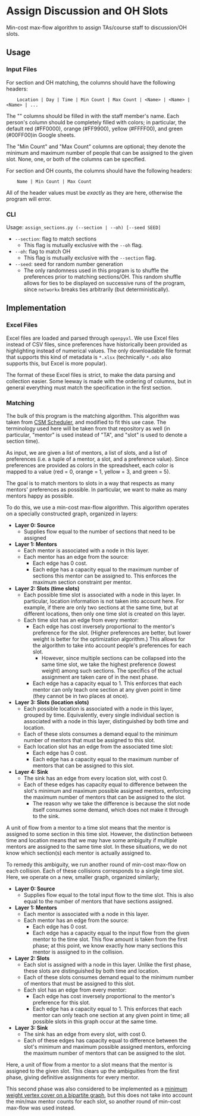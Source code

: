 # Assign Discussion and OH Slots

Min-cost max-flow algorithm to assign TAs/course staff to discussion/OH slots.

## Usage

### Input Files

For section and OH matching, the columns should have the following headers:

```
    Location | Day | Time | Min Count | Max Count | <Name> | <Name> | <Name> | ...
```

The "<Name>" columns should be filled in with the staff member's name.
Each person's column should be completely filled with colors; in particular, the default
red (#FF0000), orange (#FF9900), yellow (#FFFF00), and green (#00FF00)in Google sheets.

The "Min Count" and "Max Count" columns are optional; they denote the minimum and maximum
number of people that can be assigned to the given slot.
None, one, or both of the columns can be specified.

For section and OH counts, the columns should have the following headers:

```
    Name | Min Count | Max Count
```

All of the header values must be _exactly_ as they are here, otherwise the program will error.

### CLI

Usage: `assign_sections.py (--section | --oh) [--seed SEED]`

-   `--section`: flag to match sections
    -   This flag is mutually exclusive with the `--oh` flag.
-   `--oh`: flag to match OH
    -   This flag is mutually exclusive with the `--section` flag.
-   `--seed`: seed for random number generation
    -   The only randomness used in this program is to shuffle the preferences prior to matching sections/OH. This random shuffle allows for ties to be displayed on successive runs of the program, since `networkx` breaks ties arbitrarily (but deterministically).

## Implementation

### Excel Files

Excel files are loaded and parsed through `openpyxl`. We use Excel files instead of CSV files, since preferences have historically been provided as highlighting instead of numerical values. The only downloadable file format that supports this kind of metadata is `*.xlsx` (technically `*.ods` also supports this, but Excel is more popular).

The format of these Excel files is strict, to make the data parsing and collection easier. Some leeway is made with the ordering of columns, but in general everything must match the specification in the first section.

### Matching

The bulk of this program is the matching algorithm. This algorithm was taken from [CSM Scheduler](https://github.com/csmberkeley/csm_web/), and modified to fit this use case. The terminology used here will be taken from that repository as well (in particular, "mentor" is used instead of "TA", and "slot" is used to denote a section time).

As input, we are given a list of mentors, a list of slots, and a list of preferences (i.e. a tuple of a mentor, a slot, and a preference value). Since preferences are provided as colors in the spreadsheet, each color is mapped to a value (red = 0, orange = 1, yellow = 3, and green = 5).

The goal is to match mentors to slots in a way that respects as many mentors' preferences as possible. In particular, we want to make as many mentors happy as possible.

To do this, we use a min-cost max-flow algorithm. This algorithm operates on a specially constructed graph, organized in layers:

-   **Layer 0: Source**
    -   Supplies flow equal to the number of sections that need to be assigned
-   **Layer 1: Mentors**
    -   Each mentor is associated with a node in this layer.
    -   Each mentor has an edge from the source:
        -   Each edge has 0 cost.
        -   Each edge has a capacity equal to the maximum number of sections this mentor can be assigned to. This enforces the maximum section constraint per mentor.
-   **Layer 2: Slots (time slots)**
    -   Each possible time slot is associated with a node in this layer. In particular, location information is not taken into account here. For example, if there are only two sections at the same time, but at different locations, then only one time slot is created on this layer.
    -   Each time slot has an edge from every mentor:
        -   Each edge has cost inversely proportional to the mentor's preference for the slot. (Higher preferences are better, but lower weight is better for the optimization algorithm.) This allows for the algorithm to take into account people's preferences for each slot.
            -   However, since multiple sections can be collapsed into the same time slot, we take the highest preference (lowest weight) among such sections. The specifics of the actual assignment are taken care of in the next phase.
        -   Each edge has a capacity equal to 1. This enforces that each mentor can only teach one section at any given point in time (they cannot be in two places at once).
-   **Layer 3: Slots (location slots)**
    -   Each possible location is associated with a node in this layer, grouped by time. Equivalently, every single individual section is associated with a node in this layer, distinguished by both time and location.
    -   Each of these slots consumes a demand equal to the minimum number of mentors that must be assigned to this slot.
    -   Each location slot has an edge from the associated time slot:
        -   Each edge has 0 cost.
        -   Each edge has a capacity equal to the maximum number of mentors that can be assigned to this slot.
-   **Layer 4: Sink**
    -   The sink has an edge from every location slot, with cost 0.
    -   Each of these edges has capacity equal to difference between the slot's minimum and maximum possible assigned mentors, enforcing the maximum number of mentors that can be assigned to the slot.
        -   The reason why we take the difference is because the slot node itself consumes some demand, which does not make it through to the sink.

A unit of flow from a mentor to a time slot means that the mentor is assigned to some section in this time slot. However, the distinction between time and location means that we may have some ambiguity if multiple mentors are assigned to the same time slot. In these situations, we do not know which section(s) each mentor is actually assigned to.

To remedy this ambiguity, we run another round of min-cost max-flow on each collision. Each of these collisions corresponds to a single time slot. Here, we operate on a new, smaller graph, organized similarly;

-   **Layer 0: Source**
    -   Supplies flow equal to the total input flow to the time slot. This is also equal to the number of mentors that have sections assigned.
-   **Layer 1: Mentors**
    -   Each mentor is associated with a node in this layer.
    -   Each mentor has an edge from the source:
        -   Each edge has 0 cost.
        -   Each edge has a capacity equal to the input flow from the given mentor to the time slot. This flow amount is taken from the first phase; at this point, we know exactly how many sections this mentor is assigned to in the collision.
-   **Layer 2: Slots**
    -   Each slot is assigned with a node in this layer. Unlike the first phase, these slots are distinguished by both time and location.
    -   Each of these slots consumes demand equal to the minimum number of mentors that must be assigned to this slot.
    -   Each slot has an edge from every mentor:
        -   Each edge has cost inversely proportional to the mentor's preference for this slot.
        -   Each edge has a capacity equal to 1. This enforces that each mentor can only teach one section at any given point in time; all possible slots in this graph occur at the same time.
-   **Layer 3: Sink**
    -   The sink has an edge from every slot, with cost 0.
    -   Each of these edges has capacity equal to difference between the slot's minimum and maximum possible assigned mentors, enforcing the maximum number of mentors that can be assigned to the slot.

Here, a unit of flow from a mentor to a slot means that the mentor is assigned to the given slot. This clears up the ambiguities from the first phase, giving definitive assignments for every mentor.

This second phase was also considered to be implemented as a [minimum weight vertex cover on a bipartite graph](https://networkx.org/documentation/stable/reference/algorithms/generated/networkx.algorithms.bipartite.matching.to_vertex_cover.html), but this does not take into account the min/max mentor counts for each slot, so another round of min-cost max-flow was used instead.
